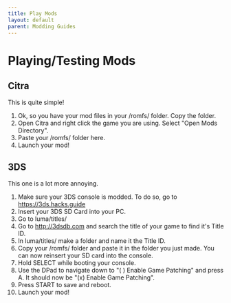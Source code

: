 ```yaml
---
title: Play Mods
layout: default
parent: Modding Guides
---
```


# Playing/Testing Mods

## Citra

This is quite simple!

1. Ok, so you have your mod files in your /romfs/ folder. Copy the folder.
2. Open Citra and right click the game you are using. Select "Open Mods Directory".
3. Paste your /romfs/ folder here.
4. Launch your mod!


## 3DS

This one is a lot more annoying.

1. Make sure your 3DS console is modded. To do so, go to https://3ds.hacks.guide
2. Insert your 3DS SD Card into your PC.
3. Go to luma/titles/
4. Go to http://3dsdb.com and search the title of your game to find it's Title ID.
5. In luma/titles/ make a folder and name it the Title ID.
6. Copy your /romfs/ folder and paste it in the folder you just made. You can now reinsert your SD card into the console.
7. Hold SELECT while booting your console.
8. Use the DPad to navigate down to "( ) Enable Game Patching" and press A. It should now be "(x) Enable Game Patching".
9. Press START to save and reboot.
10. Launch your mod!
